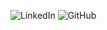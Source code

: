 ![LinkedIn](https://www.linkedin.com/in/cristiano-soares-de-santana-924a31135/)
![GitHub](https://github.com/cristianosantana)
